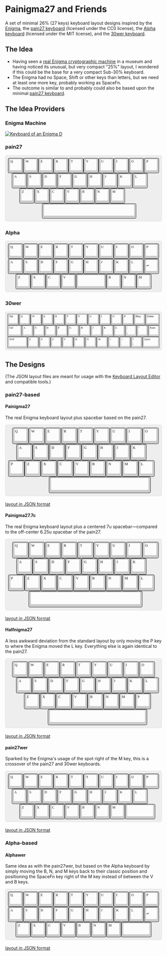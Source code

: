Painigma27 and Friends
======================

A set of minimal 26% (27 keys) keyboard layout designs inspired by the
[Enigma](https://en.wikipedia.org/wiki/Enigma_machine), the [pain27
keyboard](https://github.com/uuupah/pain27) (licensed under the CC0
license), the [Alpha keyboard](https://github.com/PyrooL/Alpha)
(licensed under the MIT license), and the [30wer
keyboard](https://www.keebtalk.com/t/gb-30wer-by-8o7wer/3618).

The Idea
--------

* Having seen a [real Enigma cryptographic
  machine](https://commons.wikimedia.org/wiki/File:Commercial_ENIGMA_-_National_Cryptologic_Museum_-_DSC07755.JPG)
  in a museum and having noticed its unusual, but very compact "25%"
  layout, I wondered if this could be the base for a very compact
  Sub-30% keyboard.
* The Enigma had no Space, Shift or other keys than letters, but we
  need at least one more key, probably working as SpaceFn.
* The outcome is similar to and probably could also be based upon the
  minimal [pain27 keyboard](https://github.com/uuupah/pain27).


The Idea Providers
------------------

### Enigma Machine

[![Keyboard of an Enigma D](https://upload.wikimedia.org/wikipedia/commons/thumb/e/e4/Commercial_ENIGMA_-_National_Cryptologic_Museum_-_DSC07755.JPG/800px-Commercial_ENIGMA_-_National_Cryptologic_Museum_-_DSC07755.JPG)](https://commons.wikimedia.org/wiki/File:Commercial_ENIGMA_-_National_Cryptologic_Museum_-_DSC07755.JPG)

### pain27

![pain27 by Jonathan aka uuupah](Images/pain27.png)

### Alpha

![Alpha by Luciano Malavasi aka PyrooL](Images/alpha.png)

### 30wer

![30wer by 8o7wer](Images/30wer.png)


The Designs
-----------

(The JSON layout files are meant for usage with the [Keyboard Layout
Editor](http://www.keyboard-layout-editor.com/) and compatible tools.)

### pain27-based

#### Painigma27

The real Enigma keyboard layout plus spacebar based on the pain27.

![Painigma27](Images/painigma27.png)

[layout in JSON format](Layouts/painigma27.json)

#### Painigma27.7c

The real Enigma keyboard layout plus a centered 7u spacebar—compared
to the off-center 6.25u spacebar of the pain27.

![Painigma27.7c](Images/painigma27-7c.png)

[layout in JSON format](Layouts/painigma27-7c.json)

#### Halfnigma27

A less awkward deviation from the standard layout by only moving the P
key to where the Enigma moved the L key. Everything else is again
identical to the pain27.

![Halfnigma27](Images/halfnigma27.png)

[layout in JSON format](Layouts/halfnigma27.json)

#### pain27wer

Sparked by the Enigma's usage of the spot right of the M key, this is
a crossover of the pain27 and 30wer keyboards.

![pain27wer](Images/pain27wer.png)

[layout in JSON format](Layouts/pain27wer.json)

### Alpha-based

#### Alphawer

Same idea as with the pain27wer, but based on the Alpha keyboard by
simply moving the B, N, and M keys back to their classic position and
positioning the SpaceFn key right of the M key instead of between the
V and B keys.

![Alphawer](Images/alphawer.png)

[layout in JSON format](Layouts/alphawer.json)
